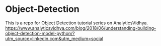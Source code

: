 # Object-Detection
This is a repo for Object Detection tutorial series on AnalyticsVidhya.
https://www.analyticsvidhya.com/blog/2018/06/understanding-building-object-detection-model-python/?utm_source=linkedin.com&utm_medium=social
